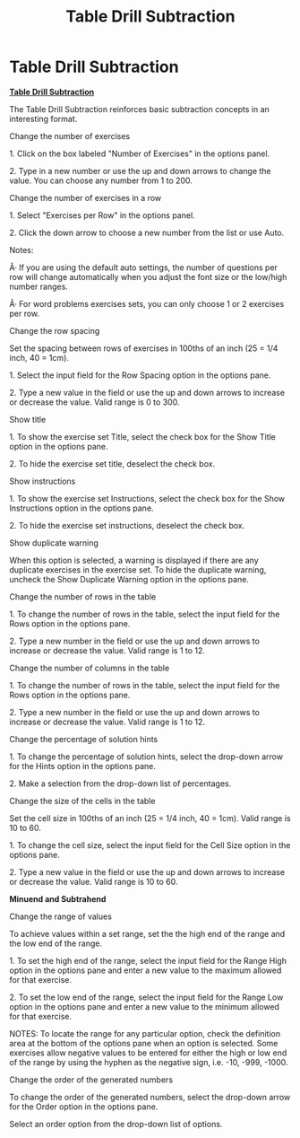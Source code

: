 ﻿---
title: Table Drill Subtraction
category: activities
---

# Table Drill Subtraction

**<u>Table Drill Subtraction</u>**

The Table Drill Subtraction reinforces basic subtraction concepts in an interesting format.

Change the number of exercises

1\. Click on the box labeled "Number of Exercises" in the options panel.

2\. Type in a new number or use the up and down arrows to change the value. You can choose any number from 1 to 200.

Change the number of exercises in a row

1\. Select "Exercises per Row" in the options panel.

2\. Click the down arrow to choose a new number from the list or use Auto.

Notes:

Â· If you are using the default auto settings, the number of questions per row will change automatically when you adjust the font size or the low/high number ranges.

Â· For word problems exercises sets, you can only choose 1 or 2 exercises per row.

Change the row spacing

Set the spacing between rows of exercises in 100ths of an inch (25 = 1/4 inch, 40 = 1cm).

1\. Select the input field for the Row Spacing option in the options pane.

2\. Type a new value in the field or use the up and down arrows to increase or decrease the value. Valid range is 0 to 300.

Show title

1\. To show the exercise set Title, select the check box for the Show Title option in the options pane.

2\. To hide the exercise set title, deselect the check box.

Show instructions

1\. To show the exercise set Instructions, select the check box for the Show Instructions option in the options pane.

2\. To hide the exercise set instructions, deselect the check box.

Show duplicate warning

When this option is selected, a warning is displayed if there are any duplicate exercises in the exercise set. To hide the duplicate warning, uncheck the Show Duplicate Warning option in the options pane.

Change the number of rows in the table

1\. To change the number of rows in the table, select the input field for the Rows option in the options pane.

2\. Type a new number in the field or use the up and down arrows to increase or decrease the value. Valid range is 1 to 12.

Change the number of columns in the table

1\. To change the number of rows in the table, select the input field for the Rows option in the options pane.

2\. Type a new number in the field or use the up and down arrows to increase or decrease the value. Valid range is 1 to 12.

Change the percentage of solution hints

1\. To change the percentage of solution hints, select the drop-down arrow for the Hints option in the options pane.

2\. Make a selection from the drop-down list of percentages.

Change the size of the cells in the table

Set the cell size in 100ths of an inch (25 = 1/4 inch, 40 = 1cm). Valid range is 10 to 60.

1\. To change the cell size, select the input field for the Cell Size option in the options pane.

2\. Type a new value in the field or use the up and down arrows to increase or decrease the value. Valid range is 10 to 60.

**Minuend and Subtrahend**

Change the range of values

To achieve values within a set range, set the the high end of the range and the low end of the range.

1\. To set the high end of the range, select the input field for the Range High option in the options pane and enter a new value to the maximum allowed for that exercise.

2\. To set the low end of the range, select the input field for the Range Low option in the options pane and enter a new value to the minimum allowed for that exercise.

NOTES: To locate the range for any particular option, check the definition area at the bottom of the options pane when an option is selected. Some exercises allow negative values to be entered for either the high or low end of the range by using the hyphen as the negative sign, i.e. -10, -999, -1000.

Change the order of the generated numbers

To change the order of the generated numbers, select the drop-down arrow for the Order option in the options pane.

Select an order option from the drop-down list of options.
